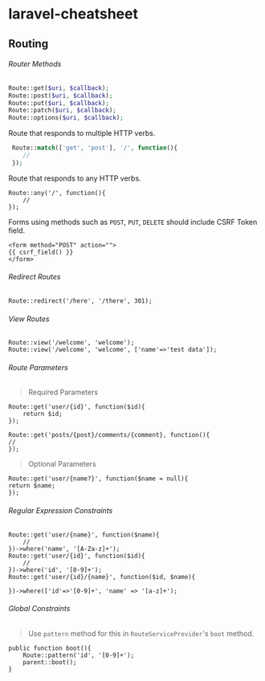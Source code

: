 # laravel-cheatsheet

## Routing

###### Router Methods

```php
Route::get($uri, $callback);
Route::post($uri, $callback);
Route::put($uri, $callback);
Route::patch($uri, $callback);
Route::options($uri, $callback);
```

Route that responds to multiple HTTP verbs.

```php
 Route::match(['get', 'post'], '/', function(){
    //
 });
```

Route that responds to any HTTP verbs.

```
Route::any('/', function(){
    //
});
```

Forms using methods such as `POST`, `PUT`, `DELETE` should include CSRF Token field.

```
<form method="POST" action="">
{{ csrf_field() }}
</form>
```

###### Redirect Routes

```
Route::redirect('/here', '/there', 301);
```

###### View Routes

```
Route::view('/welcome', 'welcome');
Route::view('/welcome', 'welcome', ['name'=>'test data']);
```

###### Route Parameters

> Required Parameters

```
Route::get('user/{id}', function($id){
    return $id;
});

Route::get('posts/{post}/comments/{comment}, function(){
//
});
```

> Optional Parameters

```
Route::get('user/{name?}', function($name = null){
return $name;
});
```

###### Regular Expression Constraints

```
Route::get('user/{name}', function($name){
    //
})->where('name', '[A-Za-z]+');
Route::get('user/{id}', function($id){
    //
})->where('id', '[0-9]+');
Route::get('user/{id}/{name}', function($id, $name){

})->where(['id'=>'[0-9]+', 'name' => '[a-z]+');
```

###### Global Constraints
> Use `pattern` method for this in `RouteServiceProvider`'s `boot` method.
```
public function boot(){
    Route::pattern('id', '[0-9]+');
    parent::boot();
}
```